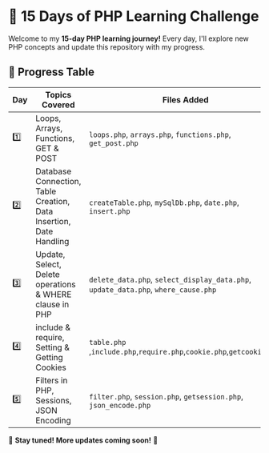 # 🚀 15 Days of PHP Learning Challenge  

Welcome to my **15-day PHP learning journey!** Every day, I'll explore new PHP concepts and update this repository with my progress.  

## 📅 Progress Table  

| Day  | Topics Covered | Files Added |
|------|---------------|------------|
| 1️⃣  | Loops, Arrays, Functions, GET & POST | `loops.php`, `arrays.php`, `functions.php`, `get_post.php` |
| 2️⃣	| Database Connection, Table Creation, Data Insertion, Date Handling | `createTable.php`, `mySqlDb.php`, `date.php`, `insert.php` |
| 3️⃣	| Update, Select, Delete operations & WHERE clause in PHP	| `delete_data.php`, `select_display_data.php`, `update_data.php`, `where_cause.php` |
| 4️⃣	| include & require, Setting & Getting Cookies | `table.php `,`include.php`,`require.php`,`cookie.php`,`getcookie.php` |
| 5️⃣	| Filters in PHP, Sessions, JSON Encoding |	`filter.php`, `session.php`, `getsession.php`, `json_encode.php` |

🔗 **Stay tuned! More updates coming soon!** 🚀  
